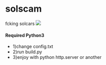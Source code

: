 # solscam
fcking solcars
![](https://i.imgur.com/PA9Jog8.png)
#### Required Python3
- 1)change config.txt
- 2)run build.py
- 3)enjoy with python http.server or another
